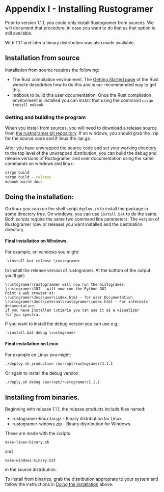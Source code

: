 # Appendix I - Installing Rustogramer
 

 Prior to version 1.1.1, you could only install Rustogramer from sources.  We will document that procedure, in case you want to do that as that option is still available.

 With 1.1.1 and later a binary distribution was also made available.

 ## Installation from source

 Installation from source requires the following:

 *  The Rust compilation environment.  The [Getting Started page](https://www.rust-lang.org/learn/get-started) of the Rust website descdribes how to do this and is our recommended way to get this.
 *  mdbook to build this user documentation.  Once the Rust compliation environment is installed you can install that using the command ```cargo install mdbook```


### Getting and building the program

 When you install from sources, you will need to download a release source from [the rustogramer git repository](https://github.com/FRIBDAQ/rustogrammer/releases).  If on windows, you should grab the .zip for the source code and if linux the .tar.gz.

After you have unwrapped the source code and set your working directory to the top level of the unwrapped distribution, you can build the debug and release versions of Rustogramer and user documentation using the same commands on windows and linux:

```bash
cargo build
cargo build --release
mdbook build docs
```
 
 ## Doing the installation:

 On linux you can run the shell script ```deploy.sh``` to install the package in some directory tree. On windows, you can use ```install.bat``` to do the same.  Both scripts require the same two command line parameters:  The version of Rustogramer (dev or release) you want installed and the destination directory.


#### Final installation on Windows.

 For example, on windows you might:

 ```cmd
.\install.bat release \rustogramer
```

to install the release version of rustogramer.  At the bottom of the output you'll get:

```
\rustogramer\rustogrammer will now run the histogramer.
\rustogramer\GUI   will now run the Python GUI
Point a web browser at:
\rustogramer\docs\user\index.html - for user Documentation      
\rustogramer\docs\internal\rustogramer\index.html - For internals documentation.
If you have installed CutiePie you can use it as a visualizer   
for you spectra.
```

If you want to install the debug version you can use e.g.:

```cmd
.\install.bat debug \rustogramer
```

#### Final installation on Linux

For example on Linux you might:

```bash
./deploy.sh production /usr/opt/rustogramer/1.1.1
```

Or again to install the debug version:

```bash
./deply.sh debug /usr/opt/rustogramer/1.1.1
```

## Installing from binaries.

Beginning with release 1.1.1, the release products include files named:
* rustogramer-linux.tar.gz - Binary distribution for Linux
* rustogramer-widows.zip  - Binary distribution for Windows.

These are made with the scripts

```
make-linux-binary.sh
```
and

```
make-windows-binary.bat
```

in the source distribution.

To install from binaries, grab the distribution approprate to your system and follow the instructions in [Doing the installation](#doing-the-installation) above.